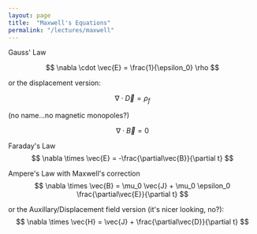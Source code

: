 ```yaml
---
layout: page
title:  "Maxwell's Equations"
permalink: "/lectures/maxwell"
---
```


Gauss' Law

$$
\nabla \cdot \vec{E} = \frac{1}{\epsilon_0} \rho
$$

or the displacement version:

$$
\nabla \cdot \vec{D} = \rho_f 
$$

(no name...no magnetic monopoles?)

$$
\nabla \cdot \vec{B} = 0
$$

Faraday's Law
$$
\nabla \times \vec{E} = -\frac{\partial\vec{B}}{\partial t}
$$

Ampere's Law with Maxwell's correction
$$
\nabla \times \vec{B} = \mu_0 \vec{J} + \mu_0 \epsilon_0 \frac{\partial\vec{E}}{\partial t}
$$

or the Auxillary/Displacement field version (it's nicer looking, no?):
$$
\nabla \times \vec{H} = \vec{J} + \frac{\partial\vec{D}}{\partial t}
$$
